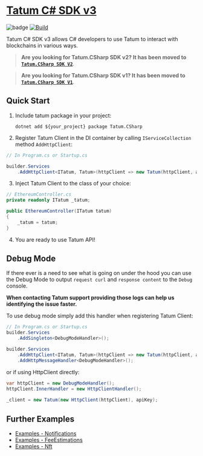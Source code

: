 # [Tatum C# SDK v3](http://tatum.com/)

![badge](https://img.shields.io/endpoint?url=https://gist.githubusercontent.com/Smrecz/7c96c30e8017c8dfb57b88e323f8114b/raw/csharp-sdk-test-summary.json)
[![Build](https://github.com/tatumio/tatum-csharp/actions/workflows/build.yml/badge.svg?branch=v3)](https://github.com/tatumio/tatum-csharp/actions/workflows/build.yml)

Tatum C# SDK v3 allows C# developers to use Tatum to interact with blockchains in various ways.

> **Are you looking for Tatum.CSharp SDK v2? It has been moved to [`Tatum.CSharp SDK V2`](https://github.com/tatumio/tatum-csharp/tree/v2)**.

> **Are you looking for Tatum.CSharp SDK v1? It has been moved to [`Tatum.CSharp SDK V1`](https://github.com/tatumio/tatum-csharp/tree/v1)**.

## Quick Start

1. Include tatum package in your project:

   `dotnet add ${your_project} package Tatum.CSharp`

2. Register Tatum Client in the DI container by calling `IServiceCollection` method `AddHttpClient`:

```cs
// In Program.cs or Startup.cs

builder.Services
    .AddHttpClient<ITatum, Tatum>(httpClient => new Tatum(httpClient, apiKey));
```
3. Inject Tatum Client to the class of your choice:

```cs
// EthereumController.cs
private readonly ITatum _tatum;

public EthereumController(ITatum tatum)
{
    _tatum = tatum;
}
```

4. You are ready to use Tatum API!

## Debug Mode

If there ever is a need to see what is going on under the hood you can use the Debug Mode to output `request curl` and `response content` to the `Debug` console.

**When contacting Tatum support providing those logs can help us identifying the issue faster.**

To use debug mode simply add this handler when registering Tatum Client:
```cs
// In Program.cs or Startup.cs
builder.Services
    .AddSingleton<DebugModeHandler>();

builder.Services
    .AddHttpClient<ITatum, Tatum>(httpClient => new Tatum(httpClient, apiKey))
    .AddHttpMessageHandler<DebugModeHandler>();
```

or if using HttpClient directly:
```cs
var httpClient = new DebugModeHandler();
httpClient.InnerHandler = new HttpClientHandler();
        
_client = new Tatum(new HttpClient(httpClient), apiKey);
```

## Further Examples

- [Examples - Notifications](Tatum.CSharp.Examples/Notifications/TatumNotifications.cs)
- [Examples - FeeEstimations](Tatum.CSharp.Examples/Fees/TatumFeeEstimations.cs)
- [Examples - Nft](Tatum.CSharp.Examples/Nft/TatumNft.cs)
